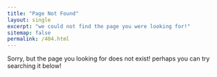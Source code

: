 ```yaml
---
title: "Page Not Found"
layout: single
excerpt: "we could not find the page you were looking for!"
sitemap: false
permalink: /404.html
---
```


Sorry, but the page you looking for does not exist! perhaps you can try searching it below!

<script type="text/javascript">
  var GOOG_FIXURL_LANG = 'en';
  var GOOG_FIXURL_SITE = '{{ site.url }}'
</script>
<script type="text/javascript"
  src="//linkhelp.clients.google.com/tbproxy/lh/wm/fixurl.js">
</script>
